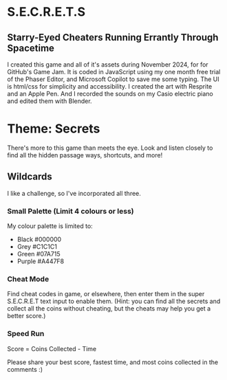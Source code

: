 # S.E.C.R.E.T.S
## Starry-Eyed Cheaters Running Errantly Through Spacetime

I created this game and all of it's assets during November 2024, for for GitHub's Game Jam. It is coded in JavaScript using my one month free trial of the Phaser Editor, and Microsoft Copilot to save me some typing. The UI is html/css for simplicity and accessibility. I created the art with Resprite and an Apple Pen. And I recorded the sounds on my Casio electric piano and edited them with Blender.

# Theme: Secrets
There's more to this game than meets the eye. Look and listen closely to find all the hidden passage ways, shortcuts, and more!

## Wildcards
I like a challenge, so I've incorporated all three.

### Small Palette (Limit 4 colours or less)
My colour palette is limited to:
- Black #000000
- Grey #C1C1C1
- Green #07A715
- Purple #A447F8

### Cheat Mode
Find cheat codes in game, or elsewhere, then enter them in the super S.E.C.R.E.T text input to enable them. (Hint: you can find all the secrets and collect all the coins without cheating, but the cheats may help you get a better score.)

### Speed Run
Score = Coins Collected - Time

Please share your best score, fastest time, and most coins collected in the comments :)
